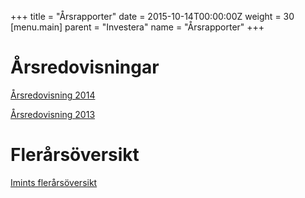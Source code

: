 +++
title = "Årsrapporter"
date = 2015-10-14T00:00:00Z
weight = 30
[menu.main]
parent = "Investera"
name = "Årsrapporter"
+++
# Årsredovisningar
[Årsredovisning 2014](/invest/imint_arsredovisning_2014.pdf)

[Årsredovisning 2013](/invest/imint_arsredovisning_2013.pdf)

# Flerårsöversikt
[Imints flerårsöversikt](/invest/IMINT_Flerarsoversikt.pdf)
